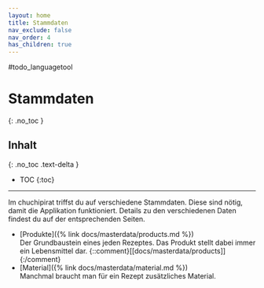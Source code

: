 ```yaml
---
layout: home
title: Stammdaten
nav_exclude: false
nav_order: 4
has_children: true
---
```

#todo_languagetool 

# Stammdaten
{: .no_toc }
## Inhalt
{: .no_toc .text-delta }

- TOC
{:toc}

---

Im chuchipirat triffst du auf verschiedene Stammdaten. Diese sind nötig, damit die Applikation funktioniert. Details zu den verschiedenen Daten findest du auf der entsprechenden Seiten.

* [Produkte]({% link docs/masterdata/products.md %})  
  Der Grundbaustein eines jeden Rezeptes. Das Produkt stellt dabei immer ein Lebensmittel dar. {::comment}[[docs/masterdata/products]]{:/comment}
* [Material]({% link docs/masterdata/material.md %})  
  Manchmal braucht man für ein Rezept zusätzliches Material. 


